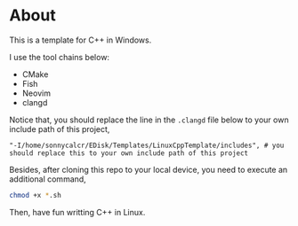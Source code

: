 # About

This is a template for C++ in Windows.

I use the tool chains below:

- CMake
- Fish
- Neovim
- clangd

Notice that, you should replace the line in the `.clangd` file below to your own include path of this project,

```
"-I/home/sonnycalcr/EDisk/Templates/LinuxCppTemplate/includes", # you should replace this to your own include path of this project
```

Besides, after cloning this repo to your local device, you need to execute an additional command,

```sh
chmod +x *.sh
```

Then, have fun writting C++ in Linux.


